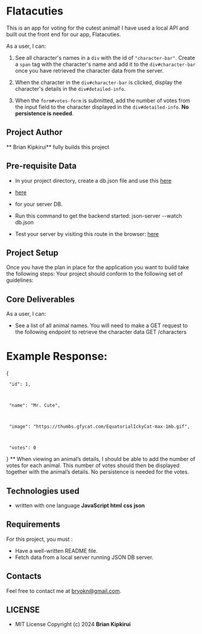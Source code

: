 # Flatacuties
 
 
 This is an app for voting for the cutest animal! I have
 used a local API and built out the front end for our app, Flatacuties.





As a user, I can:

1. See all character's names in a `div` with the id of `"character-bar"`. Create
   a `span` tag with the character's name and add it to the `div#character-bar`
   once you have retrieved the character data from the server.

2. When the character in the `div#character-bar` is clicked, display the
   character's details in the `div#detailed-info`.

3. When the `form#votes-form` is submitted, add the number of votes from
   the input field to the character displayed in the `div#detailed-info`. **No
   persistence is needed**.

## Project Author
** Brian Kipkirui** fully builds this project


## Pre-requisite Data
* In your project directory, create a db.json file and use this [here](https://docs.google.com/document/d/1EUcHU9gkydR3IfJDTebW5iNHP2BCMRcv508R7BAXSvo/edit?usp=sharing)

* [here](https://docs.google.com/document/d/1EUcHU9gkydR3IfJDTebW5iNHP2BCMRcv508R7BAXSvo/edit?usp=sharing)
*  for your server DB.
* Run this command to get the backend started: json-server --watch db.json
* Test your server by visiting this route in the browser: [here](http://localhost:3000/characters)

## Project Setup
Once you have the plan in place for the application you want to build take the following steps:
Your project should conform to the following set of guidelines:
## Core Deliverables
As a user, I can:
* See a list of all animal names. You will need to make a GET request to the following endpoint to retrieve the character data
GET /characters
# Example Response:

{

 

     "id": 1,

 

     "name": "Mr. Cute",

 

     "image": "https://thumbs.gfycat.com/EquatorialIckyCat-max-1mb.gif",

 

     "votes": 0

 

}
** When viewing an animal’s details, I should be able to add the number of votes for each animal. This number of votes should then be displayed together with the animal’s details. No persistence is needed for the votes.

## Technologies used
* written with one language 
**JavaScript** 
**html** 
**css** 
**json** 


## Requirements
  For this project, you must :

* Have a well-written README file.
* Fetch data from a local server running JSON DB server.

## Contacts
Feel free to contact me at bryokn@gmail.com.
## LICENSE
* MIT License
Copyright (c) 2024 **Brian Kipkirui**
